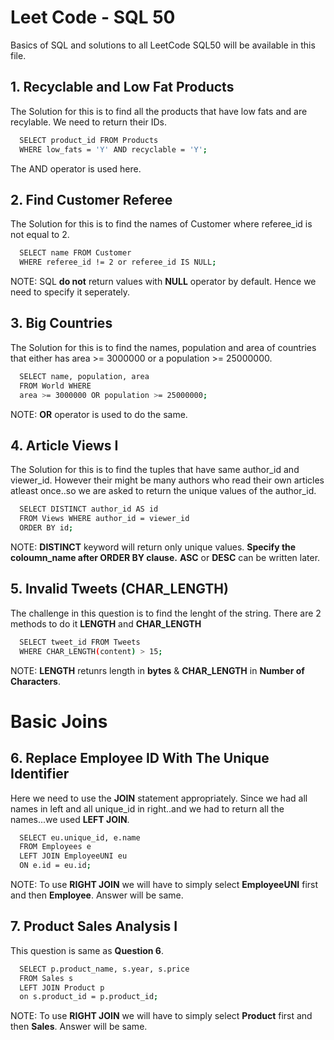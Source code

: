 
# Leet Code - SQL 50 

Basics of SQL and solutions to all LeetCode SQL50 will be available in this file.




## 1. Recyclable and Low Fat Products


The Solution for this is to find all the products that have low fats and are recylable. We need to return their IDs.

```bash
  SELECT product_id FROM Products
  WHERE low_fats = 'Y' AND recyclable = 'Y';
```

The AND operator is used here.

## 2. Find Customer Referee


The Solution for this is to find the names of Customer where referee_id is not equal to 2. 

```bash
  SELECT name FROM Customer
  WHERE referee_id != 2 or referee_id IS NULL;    
```

NOTE: SQL **do not** return values with **NULL** operator by default. Hence we need to specify it seperately.

## 3. Big Countries


The Solution for this is to find the names, population and area of countries that either has area >= 3000000 or a population >= 25000000.
```bash
  SELECT name, population, area
  FROM World WHERE 
  area >= 3000000 OR population >= 25000000;    
```

NOTE: **OR** operator is used to do the same.

## 4. Article Views I


The Solution for this is to find the tuples that have same author_id and viewer_id. However their might be many authors who read their own articles atleast once..so we are asked to return the unique values of the author_id.
```bash
  SELECT DISTINCT author_id AS id 
  FROM Views WHERE author_id = viewer_id
  ORDER BY id;   
```

NOTE: **DISTINCT** keyword will return only unique values. **Specify the coloumn_name after ORDER BY clause.** **ASC** or **DESC** can be written later.

## 5. Invalid Tweets (CHAR_LENGTH)


The challenge in this question is to find the lenght of the string. There are 2 methods to do it **LENGTH** and **CHAR_LENGTH**
```bash
  SELECT tweet_id FROM Tweets
  WHERE CHAR_LENGTH(content) > 15; 
```

NOTE: **LENGTH** retunrs length in **bytes** & **CHAR_LENGTH** in **Number of Characters**.

# Basic Joins
## 6. Replace Employee ID With The Unique Identifier

Here we need to use the **JOIN** statement appropriately. Since we had all names in left and all unique_id in right..and we had to return all the names...we used **LEFT JOIN**.

```bash
  SELECT eu.unique_id, e.name
  FROM Employees e 
  LEFT JOIN EmployeeUNI eu
  ON e.id = eu.id;
```

NOTE: To use **RIGHT JOIN** we will have to simply select **EmployeeUNI** first and then **Employee**. Answer will be same.

## 7. Product Sales Analysis I

This question is same as **Question 6**.

```bash
  SELECT p.product_name, s.year, s.price
  FROM Sales s 
  LEFT JOIN Product p
  on s.product_id = p.product_id;
```

NOTE: To use **RIGHT JOIN** we will have to simply select __Product__ first and then **Sales**. Answer will be same.









